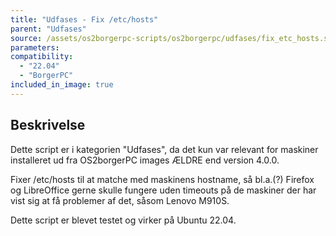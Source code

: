 ```yaml
---
title: "Udfases - Fix /etc/hosts"
parent: "Udfases"
source: /assets/os2borgerpc-scripts/os2borgerpc/udfases/fix_etc_hosts.sh
parameters:
compatibility:  
  - "22.04"
  - "BorgerPC"
included_in_image: true
---
```


## Beskrivelse
Dette script er i kategorien "Udfases", da det kun var relevant for maskiner installeret ud fra OS2borgerPC images ÆLDRE end version  4.0.0.

Fixer /etc/hosts til at matche med maskinens hostname, så bl.a.(?) Firefox og LibreOffice gerne skulle fungere uden timeouts på de maskiner der har vist sig at få problemer af det, såsom Lenovo M910S.

Dette script er blevet testet og virker på Ubuntu 22.04.